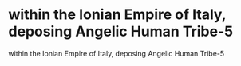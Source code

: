 # within the Ionian Empire of  Italy, deposing Angelic Human Tribe-5

within the Ionian Empire of  Italy, deposing Angelic Human Tribe-5